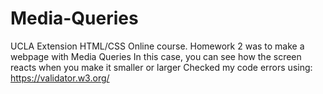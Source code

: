 # Media-Queries
UCLA Extension HTML/CSS Online course.
Homework 2 was to make a webpage with Media Queries
In this case, you can see how the screen reacts when you make it smaller or larger
Checked my code errors using: https://validator.w3.org/
